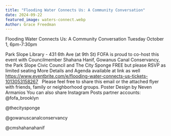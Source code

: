 ```yaml
---
title: "Flooding Water Connects Us: A Community Conversation"
date: 2024-09-22
featured_image: waters-connect.webp
Author: Grace Freedman
---
```

Flooding Water Connects Us: A Community Conversation
Tuesday October 1, 6pm-7:30pm
 
Park Slope Library - 431 6th Ave (at 9th St)
FOFA is proud to co-host this event with Councilmember Shahana Hanif, Gowanus Canal Conservancy, the Park Slope Civic Council and The City Sponge
FREE but please RSVP as limited seating
More Details and Agenda available at link as well
https://www.eventbrite.com/e/flooding-water-connects-us-tickets-1013053158267
 
Please feel free to share this email or the attached flyer with friends, family or neighborhood groups. Poster Design by Neven 
Armanios
You can also share Instagram Posts partner accounts: 
@fofa_brooklyn
 
@thecitysponge
 
@gowanuscanalconservancy
 
@cmshahanahanif



